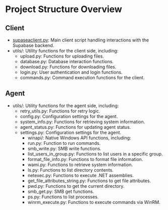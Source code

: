 # Project Structure Overview

## Client

* [supaseaclient.py](supaseaclient.md): Main client script handling interactions with the Supabase backend.
* utils/: Utility functions for the client side, including:
  * upload.py: Functions for uploading files.
  * database.py: Database interaction functions.
  * download.py: Functions for downloading files.
  * login.py: User authentication and login functions.
  * commands.py: Command execution functions for the client.

## Agent

* utils/: Utility functions for the agent side, including:
  * retry_utils.py: Functions for retry logic.
  * config.py: Configuration settings for the agent.
  * system_info.py: Functions for retrieving system information.
  * agent_status.py: Functions for updating agent status.
  * settings.py: Configuration settings for the agent.
    * winapi/: Native Windows API functions, including:
    * run.py: Function to run commands.
    * smb_write.py: SMB write functions.
    * list_users_in_group.py: Functions to list users in a specific group.
    * format_file_info.py: Functions to format file information.
    * wami.py: Functions to retrieve system information.
    * ls.py: Functions to list directory contents.
    * netexec.py: Functions to execute .NET assemblies.
    * get_file_attributes_string.py: Functions to get file attributes.
    * pwd.py: Functions to get the current directory.
    * smb_get.py: SMB get functions.
    * ps.py: Functions to list processes.
    * winrm_execute.py: Functions to execute commands via WinRM.
